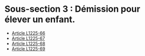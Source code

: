 # Sous-section 3 : Démission pour élever un enfant.

* [Article L1225-66](./LEGIARTI000006900954.md)
* [Article L1225-67](./LEGIARTI000006900955.md)
* [Article L1225-68](./LEGIARTI000006900956.md)
* [Article L1225-69](./LEGIARTI000006900957.md)
